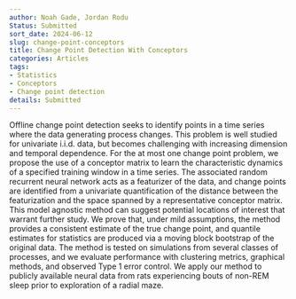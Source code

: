 ```yaml
---
author: Noah Gade, Jordan Rodu
Status: Submitted
sort_date: 2024-06-12
slug: change-point-conceptors
title: Change Point Detection With Conceptors
categories: Articles
tags:
- Statistics
- Conceptors
- Change point detection
details: Submitted
---
```


Offline change point detection seeks to identify points in a time series where the data generating process changes. This problem is well studied for univariate i.i.d. data, but becomes challenging with increasing dimension and temporal dependence. For the at most one change point problem, we propose the use of a conceptor matrix to learn the characteristic dynamics of a specified training window in a time series. The associated random recurrent neural network acts as a featurizer of the data, and change points are identified from a univariate quantification of the distance between the featurization and the space spanned by a representative conceptor matrix. This model agnostic method can suggest potential locations of interest that warrant further study. We prove that, under mild assumptions, the method provides a consistent estimate of the true change point, and quantile estimates for statistics are produced via a moving block bootstrap of the original data. The method is tested on simulations from several classes of processes, and we evaluate performance with clustering metrics, graphical methods, and observed Type 1 error control. We apply our method to publicly available neural data from rats experiencing bouts of non-REM sleep prior to exploration of a radial maze.